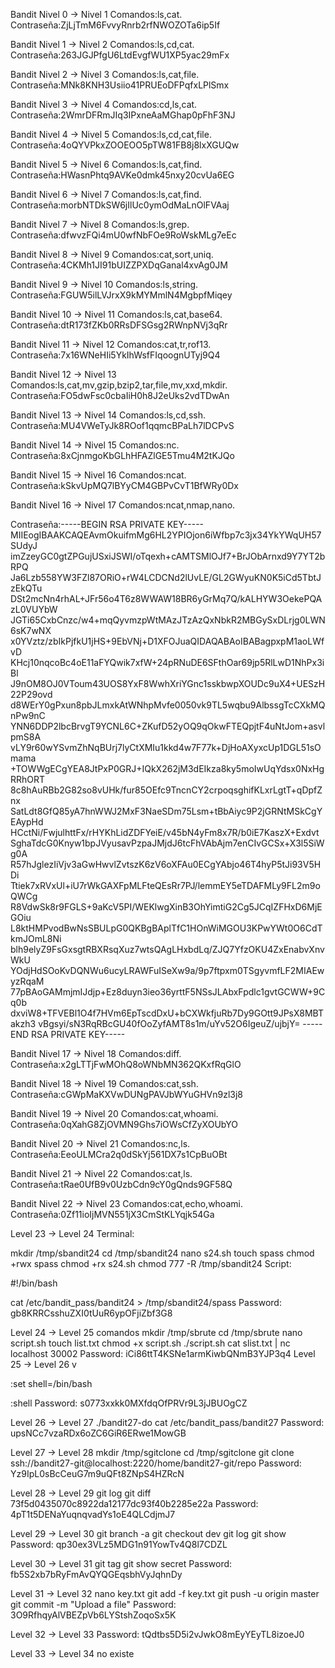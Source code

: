 Bandit Nivel 0 → Nivel 1 Comandos:ls,cat. Contraseña:ZjLjTmM6FvvyRnrb2rfNWOZOTa6ip5If

Bandit Nivel 1 → Nivel 2 Comandos:ls,cd,cat. Contraseña:263JGJPfgU6LtdEvgfWU1XP5yac29mFx

Bandit Nivel 2 → Nivel 3 Comandos:ls,cat,file. Contraseña:MNk8KNH3Usiio41PRUEoDFPqfxLPlSmx

Bandit Nivel 3 → Nivel 4 Comandos:cd,ls,cat. Contraseña:2WmrDFRmJIq3IPxneAaMGhap0pFhF3NJ

Bandit Nivel 4 → Nivel 5 Comandos:ls,cd,cat,file. Contraseña:4oQYVPkxZOOEOO5pTW81FB8j8lxXGUQw

Bandit Nivel 5 → Nivel 6 Comandos:ls,cat,find. Contraseña:HWasnPhtq9AVKe0dmk45nxy20cvUa6EG

Bandit Nivel 6 → Nivel 7 Comandos:ls,cat,find. Contraseña:morbNTDkSW6jIlUc0ymOdMaLnOlFVAaj

Bandit Nivel 7 → Nivel 8 Comandos:ls,grep. Contraseña:dfwvzFQi4mU0wfNbFOe9RoWskMLg7eEc

Bandit Nivel 8 → Nivel 9 Comandos:cat,sort,uniq. Contraseña:4CKMh1JI91bUIZZPXDqGanal4xvAg0JM

Bandit Nivel 9 → Nivel 10 Comandos:ls,string. Contraseña:FGUW5ilLVJrxX9kMYMmlN4MgbpfMiqey

Bandit Nivel 10 → Nivel 11 Comandos:ls,cat,base64. Contraseña:dtR173fZKb0RRsDFSGsg2RWnpNVj3qRr

Bandit Nivel 11 → Nivel 12 Comandos:cat,tr,rof13. Contraseña:7x16WNeHIi5YkIhWsfFIqoognUTyj9Q4

Bandit Nivel 12 → Nivel 13 Comandos:ls,cat,mv,gzip,bzip2,tar,file,mv,xxd,mkdir. Contraseña:FO5dwFsc0cbaIiH0h8J2eUks2vdTDwAn

Bandit Nivel 13 → Nivel 14 Comandos:ls,cd,ssh. Contraseña:MU4VWeTyJk8ROof1qqmcBPaLh7lDCPvS

Bandit Nivel 14 → Nivel 15 Comandos:nc. Contraseña:8xCjnmgoKbGLhHFAZlGE5Tmu4M2tKJQo

Bandit Nivel 15 → Nivel 16 Comandos:ncat. Contraseña:kSkvUpMQ7lBYyCM4GBPvCvT1BfWRy0Dx

Bandit Nivel 16 → Nivel 17 Comandos:ncat,nmap,nano.

Contraseña:-----BEGIN RSA PRIVATE KEY----- MIIEogIBAAKCAQEAvmOkuifmMg6HL2YPIOjon6iWfbp7c3jx34YkYWqUH57SUdyJ imZzeyGC0gtZPGujUSxiJSWI/oTqexh+cAMTSMlOJf7+BrJObArnxd9Y7YT2bRPQ Ja6Lzb558YW3FZl87ORiO+rW4LCDCNd2lUvLE/GL2GWyuKN0K5iCd5TbtJzEkQTu DSt2mcNn4rhAL+JFr56o4T6z8WWAW18BR6yGrMq7Q/kALHYW3OekePQAzL0VUYbW JGTi65CxbCnzc/w4+mqQyvmzpWtMAzJTzAzQxNbkR2MBGySxDLrjg0LWN6sK7wNX x0YVztz/zbIkPjfkU1jHS+9EbVNj+D1XFOJuaQIDAQABAoIBABagpxpM1aoLWfvD KHcj10nqcoBc4oE11aFYQwik7xfW+24pRNuDE6SFthOar69jp5RlLwD1NhPx3iBl J9nOM8OJ0VToum43UOS8YxF8WwhXriYGnc1sskbwpXOUDc9uX4+UESzH22P29ovd d8WErY0gPxun8pbJLmxkAtWNhpMvfe0050vk9TL5wqbu9AlbssgTcCXkMQnPw9nC YNN6DDP2lbcBrvgT9YCNL6C+ZKufD52yOQ9qOkwFTEQpjtF4uNtJom+asvlpmS8A vLY9r60wYSvmZhNqBUrj7lyCtXMIu1kkd4w7F77k+DjHoAXyxcUp1DGL51sOmama +TOWWgECgYEA8JtPxP0GRJ+IQkX262jM3dEIkza8ky5moIwUqYdsx0NxHgRRhORT 8c8hAuRBb2G82so8vUHk/fur85OEfc9TncnCY2crpoqsghifKLxrLgtT+qDpfZnx SatLdt8GfQ85yA7hnWWJ2MxF3NaeSDm75Lsm+tBbAiyc9P2jGRNtMSkCgYEAypHd HCctNi/FwjulhttFx/rHYKhLidZDFYeiE/v45bN4yFm8x7R/b0iE7KaszX+Exdvt SghaTdcG0Knyw1bpJVyusavPzpaJMjdJ6tcFhVAbAjm7enCIvGCSx+X3l5SiWg0A R57hJglezIiVjv3aGwHwvlZvtszK6zV6oXFAu0ECgYAbjo46T4hyP5tJi93V5HDi Ttiek7xRVxUl+iU7rWkGAXFpMLFteQEsRr7PJ/lemmEY5eTDAFMLy9FL2m9oQWCg R8VdwSk8r9FGLS+9aKcV5PI/WEKlwgXinB3OhYimtiG2Cg5JCqIZFHxD6MjEGOiu L8ktHMPvodBwNsSBULpG0QKBgBAplTfC1HOnWiMGOU3KPwYWt0O6CdTkmJOmL8Ni blh9elyZ9FsGxsgtRBXRsqXuz7wtsQAgLHxbdLq/ZJQ7YfzOKU4ZxEnabvXnvWkU YOdjHdSOoKvDQNWu6ucyLRAWFuISeXw9a/9p7ftpxm0TSgyvmfLF2MIAEwyzRqaM 77pBAoGAMmjmIJdjp+Ez8duyn3ieo36yrttF5NSsJLAbxFpdlc1gvtGCWW+9Cq0b dxviW8+TFVEBl1O4f7HVm6EpTscdDxU+bCXWkfjuRb7Dy9GOtt9JPsX8MBTakzh3 vBgsyi/sN3RqRBcGU40fOoZyfAMT8s1m/uYv52O6IgeuZ/ujbjY= -----END RSA PRIVATE KEY-----

Bandit Nivel 17 → Nivel 18 Comandos:diff. Contraseña:x2gLTTjFwMOhQ8oWNbMN362QKxfRqGlO

Bandit Nivel 18 → Nivel 19 Comandos:cat,ssh. Contraseña:cGWpMaKXVwDUNgPAVJbWYuGHVn9zl3j8

Bandit Nivel 19 → Nivel 20 Comandos:cat,whoami. Contraseña:0qXahG8ZjOVMN9Ghs7iOWsCfZyXOUbYO

Bandit Nivel 20 → Nivel 21 Comandos:nc,ls. Contraseña:EeoULMCra2q0dSkYj561DX7s1CpBuOBt

Bandit Nivel 21 → Nivel 22 Comandos:cat,ls. Contraseña:tRae0UfB9v0UzbCdn9cY0gQnds9GF58Q

Bandit Nivel 22 → Nivel 23 Comandos:cat,echo,whoami. Contraseña:0Zf11ioIjMVN551jX3CmStKLYqjk54Ga

Level 23 → Level 24 Terminal:

mkdir /tmp/sbandit24 cd /tmp/sbandit24 nano s24.sh touch spass chmod +rwx spass chmod +rx s24.sh chmod 777 -R /tmp/sbandit24 Script:

#!/bin/bash

cat /etc/bandit_pass/bandit24 > /tmp/sbandit24/spass Password: gb8KRRCsshuZXI0tUuR6ypOFjiZbf3G8

Level 24 → Level 25 comandos mkdir /tmp/sbrute cd /tmp/sbrute nano script.sh touch list.txt chmod +x script.sh ./script.sh cat slist.txt | nc localhost 30002 Password: iCi86ttT4KSNe1armKiwbQNmB3YJP3q4 Level 25 → Level 26 v

:set shell=/bin/bash

:shell Password: s0773xxkk0MXfdqOfPRVr9L3jJBUOgCZ

Level 26 → Level 27 ./bandit27-do cat /etc/bandit_pass/bandit27 Password: upsNCc7vzaRDx6oZC6GiR6ERwe1MowGB

Level 27 → Level 28 mkdir /tmp/sgitclone cd /tmp/sgitclone git clone ssh://bandit27-git@localhost:2220/home/bandit27-git/repo Password: Yz9IpL0sBcCeuG7m9uQFt8ZNpS4HZRcN

Level 28 → Level 29 git log git diff 73f5d0435070c8922da12177dc93f40b2285e22a Password: 4pT1t5DENaYuqnqvadYs1oE4QLCdjmJ7

Level 29 → Level 30 git branch -a git checkout dev git log git show Password: qp30ex3VLz5MDG1n91YowTv4Q8l7CDZL

Level 30 → Level 31 git tag git show secret Password: fb5S2xb7bRyFmAvQYQGEqsbhVyJqhnDy

Level 31 → Level 32 nano key.txt git add -f key.txt git push -u origin master git commit -m "Upload a file" Password: 3O9RfhqyAlVBEZpVb6LYStshZoqoSx5K

Level 32 → Level 33 Password: tQdtbs5D5i2vJwkO8mEyYEyTL8izoeJ0

Level 33 → Level 34 no existe
